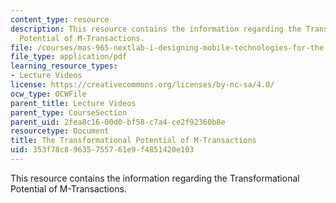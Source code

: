 ```yaml
---
content_type: resource
description: This resource contains the information regarding the Transformational
  Potential of M-Transactions.
file: /courses/mas-965-nextlab-i-designing-mobile-technologies-for-the-next-billion-users-fall-2008/353f78c89635755761e9f4851420e103_MITMAS_965F08_Lec20_ko.pdf
file_type: application/pdf
learning_resource_types:
- Lecture Videos
license: https://creativecommons.org/licenses/by-nc-sa/4.0/
ocw_type: OCWFile
parent_title: Lecture Videos
parent_type: CourseSection
parent_uid: 2fea8c16-00d0-bf58-c7a4-ce2f92360b8e
resourcetype: Document
title: The Transformational Potential of M-Transactions
uid: 353f78c8-9635-7557-61e9-f4851420e103
---
```

This resource contains the information regarding the Transformational Potential of M-Transactions.